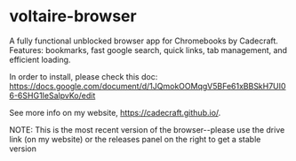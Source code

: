 # voltaire-browser
A fully functional unblocked browser app for Chromebooks by Cadecraft. Features: bookmarks, fast google search, quick links, tab management, and efficient loading.

In order to install, please check this doc: https://docs.google.com/document/d/1JQmokOOMqgV5BFe61xBBSkH7UI06-6SHG1IeSalpvKo/edit

See more info on my website, https://cadecraft.github.io/.

NOTE: This is the most recent version of the browser--please use the drive link (on my website) or the releases panel on the right to get a stable version
